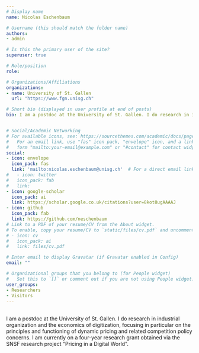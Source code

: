 ```yaml
---
# Display name
name: Nicolas Eschenbaum

# Username (this should match the folder name)
authors:
- admin

# Is this the primary user of the site?
superuser: true

# Role/position
role: 

# Organizations/Affiliations
organizations:
- name: University of St. Gallen
  url: "https://www.fgn.unisg.ch"

# Short bio (displayed in user profile at end of posts)
bio: I am a postdoc at the University of St. Gallen. I do research in industrial organization and the economics of digitization, focusing in particular on the principles and functioning of dynamic pricing and related competition policy concerns. I am currently on a four-year research grant obtained via the SNSF research project "Pricing in a Digital World".


# Social/Academic Networking
# For available icons, see: https://sourcethemes.com/academic/docs/page-builder/#icons
#   For an email link, use "fas" icon pack, "envelope" icon, and a link in the
#   form "mailto:your-email@example.com" or "#contact" for contact widget.
social:
- icon: envelope
  icon_pack: fas
  link: 'mailto:nicolas.eschenbaum@unisg.ch'  # For a direct email link, use "mailto:test@example.org".
#	- icon: twitter
#	icon_pack: fab
#	link: 
- icon: google-scholar
  icon_pack: ai
  link: https://scholar.google.co.uk/citations?user=8kot8ugAAAAJ
- icon: github
  icon_pack: fab
  link: https://github.com/neschenbaum
# Link to a PDF of your resume/CV from the About widget.
# To enable, copy your resume/CV to `static/files/cv.pdf` and uncomment the lines below.
# - icon: cv
#   icon_pack: ai
#   link: files/cv.pdf

# Enter email to display Gravatar (if Gravatar enabled in Config)
email: ""

# Organizational groups that you belong to (for People widget)
#   Set this to `[]` or comment out if you are not using People widget.
user_groups:
- Researchers
- Visitors
---
```


<br> I am a postdoc at the University of St. Gallen. I do research in industrial organization and the economics of digitization, focusing in particular on the principles and functioning of dynamic pricing and related competition policy concerns. I am currently on a four-year research grant obtained via the SNSF research project "Pricing in a Digital World".
